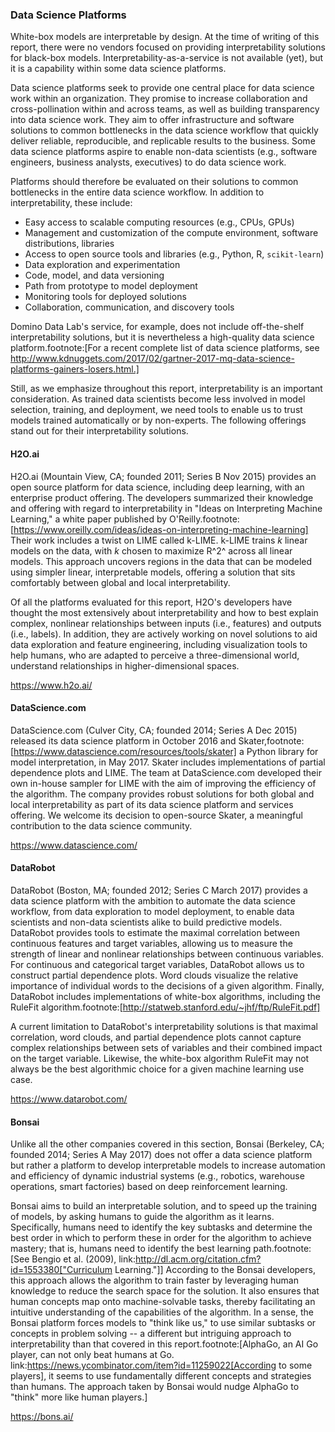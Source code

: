 ### Data Science Platforms

White-box models are interpretable by design. At the time of writing of this
report, there were no vendors focused on providing interpretability solutions
for black-box models. Interpretability-as-a-service is not available (yet), but
it is a capability within some data science platforms.

Data science platforms seek to provide one central place for data science work
within an organization. They promise to increase collaboration and
cross-pollination within and across teams, as well as building transparency
into data science work. They aim to offer infrastructure and software solutions
to common bottlenecks in the data science workflow that quickly deliver
reliable, reproducible, and replicable results to the business. Some data
science platforms aspire to enable non-data scientists (e.g., software
engineers, business analysts, executives) to do data science work.

Platforms should therefore be evaluated on their solutions to common
bottlenecks in the entire data science workflow. In addition to
interpretability, these include:

 - Easy access to scalable computing resources (e.g., CPUs, GPUs)
 - Management and customization of the compute environment, software
   distributions, libraries
 - Access to open source tools and libraries (e.g., Python, R, `scikit-learn`)
 - Data exploration and experimentation
 - Code, model, and data versioning
 - Path from prototype to model deployment
 - Monitoring tools for deployed solutions
 - Collaboration, communication, and discovery tools

Domino Data Lab's service, for example, does not include off-the-shelf
interpretability solutions, but it is nevertheless a high-quality data science
platform.footnote:[For a recent complete list of data science platforms, see
http://www.kdnuggets.com/2017/02/gartner-2017-mq-data-science-platforms-gainers-losers.html.]

Still, as we emphasize throughout this report, interpretability is an important
consideration. As trained data scientists become less involved in model
selection, training, and deployment, we need tools to enable us to trust models
trained automatically or by non-experts. The following offerings stand out for
their interpretability solutions.

#### H2O.ai

H2O.ai (Mountain View, CA; founded 2011; Series B Nov 2015) provides an open
source platform for data science, including deep learning, with an enterprise
product offering. The developers summarized their knowledge and offering with
regard to interpretability in "Ideas on Interpreting Machine Learning," a white
paper published by
O'Reilly.footnote:[https://www.oreilly.com/ideas/ideas-on-interpreting-machine-learning]
Their work includes a twist on LIME called k-LIME. k-LIME trains _k_ linear
models on the data, with _k_ chosen to maximize R^2^ across all linear models.
This approach uncovers regions in the data that can be modeled using simpler
linear, interpretable models, offering a solution that sits comfortably between
global and local interpretability.

Of all the platforms evaluated for this report, H2O's developers have thought
the most extensively about interpretability and how to best explain complex,
nonlinear relationships between inputs (i.e., features) and outputs (i.e.,
labels). In addition, they are actively working on novel solutions to aid data
exploration and feature engineering, including visualization tools to help
humans, who are adapted to perceive a three-dimensional world, understand
relationships in higher-dimensional spaces.

https://www.h2o.ai/

#### DataScience.com

DataScience.com (Culver City, CA; founded 2014; Series A Dec 2015) released its
data science platform in October 2016 and
Skater,footnote:[https://www.datascience.com/resources/tools/skater] a Python
library for model interpretation, in May 2017. Skater includes implementations
of partial dependence plots and LIME. The team at DataScience.com developed
their own in-house sampler for LIME with the aim of improving the efficiency of
the algorithm. The company provides robust solutions for both global and local
interpretability as part of its data science platform and services offering. We
welcome its decision to open-source Skater, a meaningful contribution to the
data science community.

https://www.datascience.com/

#### DataRobot

DataRobot (Boston, MA; founded 2012; Series C March 2017) provides a data
science platform with the ambition to automate the data science workflow, from
data exploration to model deployment, to enable data scientists and non-data
scientists alike to build predictive models. DataRobot provides tools to
estimate the maximal correlation between continuous features and target
variables, allowing us to measure the strength of linear and nonlinear
relationships between continuous variables. For continuous and categorical
target variables, DataRobot allows us to construct partial dependence plots.
Word clouds visualize the relative importance of individual words to the
decisions of a given algorithm. Finally, DataRobot includes implementations of
white-box algorithms, including the RuleFit
algorithm.footnote:[http://statweb.stanford.edu/~jhf/ftp/RuleFit.pdf]

A current limitation to DataRobot's interpretability solutions is that maximal
correlation, word clouds, and partial dependence plots cannot capture complex
relationships between sets of variables and their combined impact on the target
variable. Likewise, the white-box algorithm RuleFit may not always be the best
algorithmic choice for a given machine learning use case.

https://www.datarobot.com/

#### Bonsai

Unlike all the other companies covered in this section, Bonsai (Berkeley, CA;
founded 2014; Series A May 2017) does not offer a data science platform but
rather a platform to develop interpretable models to increase automation and
efficiency of dynamic industrial systems (e.g., robotics, warehouse operations,
smart factories) based on deep reinforcement learning.

Bonsai aims to build an interpretable solution, and to speed up the training of
models, by asking humans to guide the algorithm as it learns. Specifically,
humans need to identify the key subtasks and determine the best order in which
to perform these in order for the algorithm to achieve mastery; that is, humans
need to identify the best learning path.footnote:[See Bengio et al. (2009),
link:http://dl.acm.org/citation.cfm?id=1553380["Curriculum Learning."]]
According to the Bonsai developers, this approach allows the algorithm to train
faster by leveraging human knowledge to reduce the search space for the
solution. It also ensures that human concepts map onto machine-solvable tasks,
thereby facilitating an intuitive understanding of the capabilities of the
algorithm. In a sense, the Bonsai platform forces models to "think like us," to
use similar subtasks or concepts in problem solving -- a different but
intriguing approach to interpretability than that covered in this
report.footnote:[AlphaGo, an AI Go player, can not only beat humans at Go.
link:https://news.ycombinator.com/item?id=11259022[According to some players],
it seems to use fundamentally different concepts and strategies than humans.
The approach taken by Bonsai would nudge AlphaGo to "think" more like human
players.]

https://bons.ai/
